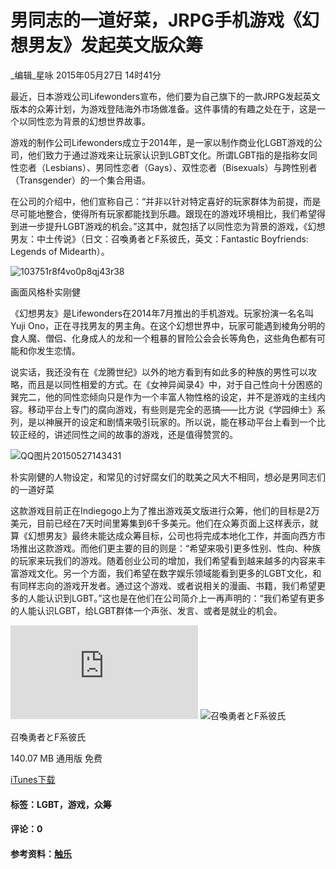 # 男同志的一道好菜，JRPG手机游戏《幻想男友》发起英文版众筹

_编辑_星咏 2015年05月27日 14时41分

最近，日本游戏公司Lifewonders宣布，他们要为自己旗下的一款JRPG发起英文版本的众筹计划，为游戏登陆海外市场做准备。这件事情的有趣之处在于，这是一个以同性恋为背景的幻想世界故事。

游戏的制作公司Lifewonders成立于2014年，是一家以制作商业化LGBT游戏的公司，他们致力于通过游戏来让玩家认识到LGBT文化。所谓LGBT指的是指称女同性恋者（Lesbians）、男同性恋者（Gays）、双性恋者（Bisexuals）与跨性别者（Transgender）的一个集合用语。

在公司的介绍中，他们宣称自己：“并非以针对特定喜好的玩家群体为前提，而是尽可能地整合，使得所有玩家都能找到乐趣。跟现在的游戏环境相比，我们希望得到进一步提升LGBT游戏的机会。”这其中，就包括了以同性恋为背景的游戏，《幻想男友：中土传说》（日文：召喚勇者とF系彼氏，英文：Fantastic Boyfriends: Legends of Midearth）。

![103751r8f4vo0p8qj43r38](http://img.chuapp.com/wp-content/uploads/2015/05/201505271432708641.jpg?imageView2/2/w/700)

画面风格朴实刚健

《幻想男友》是Lifewonders在2014年7月推出的手机游戏。玩家扮演一名名叫Yuji Ono，正在寻找男友的男主角。在这个幻想世界中，玩家可能遇到棱角分明的食人魔、僧侣、化身成人的龙和一个粗暴的冒险公会会长等角色，这些角色都有可能和你发生恋情。

说实话，我还没有在《龙腾世纪》以外的地方看到有如此多的种族的男性可以攻略，而且是以同性相爱的方式。在《女神异闻录4》中，对于自己性向十分困惑的巽完二，他的同性恋倾向只是作为一个丰富人物性格的设定，并不是游戏的主线内容。移动平台上专门的腐向游戏，有些则是完全的恶搞——比方说《学园绅士》系列，是以神展开的设定和剧情来吸引玩家的。所以说，能在移动平台上看到一个比较正经的，讲述同性之间的故事的游戏，还是值得赞赏的。

![QQ图片20150527143431](http://img.chuapp.com/wp-content/uploads/2015/05/2015052714327086411.jpg?imageView2/2/w/700)

朴实刚健的人物设定，和常见的讨好腐女们的耽美之风大不相同，想必是男同志们的一道好菜

这款游戏目前正在Indiegogo上为了推出游戏英文版进行众筹，他们的目标是2万美元，目前已经在7天时间里筹集到6千多美元。他们在众筹页面上这样表示，就算《幻想男友》最终未能达成众筹目标，公司也将完成本地化工作，并面向西方市场推出这款游戏。而他们更主要的目的则是：“希望来吸引更多性别、性向、种族的玩家来玩我们的游戏。随着创业公司的增加，我们希望看到越来越多的内容来丰富游戏文化。另一个方面，我们希望在数字娱乐领域能看到更多的LGBT文化，和有同样志向的游戏开发者。通过这个游戏、或者说相关的漫画、书籍，我们希望更多的人能认识到LGBT。”这也是在他们在公司简介上一再声明的：“我们希望有更多的人能认识LGBT，给LGBT群体一个声张、发言、或者是就业的机会。

![](http://qr.liantu.com/api.php?bg=ffffff&fg=4c4c4c&&el=l&w=120&m=2&text=https://apps.apple.com/jp/app/%E5%8F%AC%E5%96%9A%E5%8B%87%E8%80%85%E3%81%A8f%E7%B3%BB%E5%BD%BC%E6%B0%8F/id881534656?uo=4) ![召喚勇者とF系彼氏](https://is1-ssl.mzstatic.com/image/thumb/Purple116/v4/ec/cc/dd/ecccddd3-e29f-34c4-5fa6-77786466b4de/AppIcon-1x_U007emarketing-0-7-0-85-220.png/100x100bb.jpg)

召喚勇者とF系彼氏

140.07 MB  通用版  免费

[iTunes下载](https://apps.apple.com/jp/app/%E5%8F%AC%E5%96%9A%E5%8B%87%E8%80%85%E3%81%A8f%E7%B3%BB%E5%BD%BC%E6%B0%8F/id881534656?uo=4)

#### 标签：LGBT，游戏，众筹

#### 评论：0

#### 参考资料：[触乐](http://www.chuapp.com)